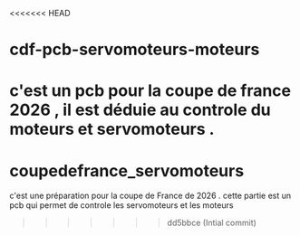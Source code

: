 <<<<<<< HEAD
# cdf-pcb-servomoteurs-moteurs
c'est un pcb pour la coupe de france 2026 , il est déduie au controle du moteurs et servomoteurs .
=======
# coupedefrance_servomoteurs
c'est une préparation pour la coupe de France de 2026 . cette partie est un pcb qui permet de controle les servomoteurs et les moteurs 
>>>>>>> dd5bbce (Intial commit)
